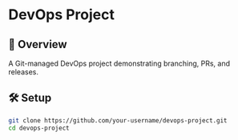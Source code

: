 # DevOps Project

## 📌 Overview
A Git-managed DevOps project demonstrating branching, PRs, and releases.

## 🛠 Setup
```bash
git clone https://github.com/your-username/devops-project.git
cd devops-project
